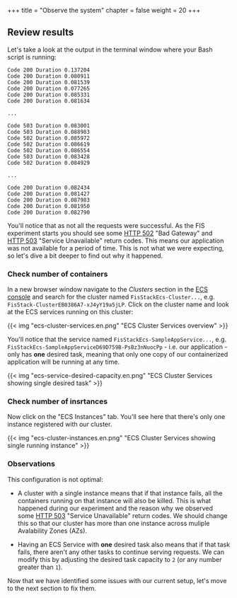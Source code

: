+++
title = "Observe the system"
chapter = false
weight = 20
+++

## Review results

Let's take a look at the output in the terminal window where your Bash script is running:

```text
Code 200 Duration 0.137204 
Code 200 Duration 0.080911 
Code 200 Duration 0.081539 
Code 200 Duration 0.077265 
Code 200 Duration 0.085331 
Code 200 Duration 0.081634 

...

Code 503 Duration 0.083001 
Code 503 Duration 0.088983 
Code 502 Duration 0.085972 
Code 502 Duration 0.086619 
Code 502 Duration 0.086554 
Code 503 Duration 0.083428 
Code 502 Duration 0.084929 

...

Code 200 Duration 0.082434 
Code 200 Duration 0.081427 
Code 200 Duration 0.087983 
Code 200 Duration 0.081950 
Code 200 Duration 0.082790 
```

You'll notice that as not all the requests were successful. As the FIS experiment starts you should see some [HTTP 502](https://developer.mozilla.org/en-US/docs/Web/HTTP/Status/502) "Bad Gateway" and [HTTP 503](https://developer.mozilla.org/en-US/docs/Web/HTTP/Status/503) "Service Unavailable" return codes. This means our application was not available for a period of time. This is not what we were expecting, so let's dive a bit deeper to find out why it happened.

### Check number of containers

In a new browser window navigate to the *Clusters* section in the [ECS console](https://console.aws.amazon.com/ecs/home?#/clusters) and search for the cluster named `FisStackEcs-Cluster...`, e.g. `FisStack-ClusterEB0386A7-xJ4yY19a5jLP`. Click on the cluster name and look at the ECS services running on this cluster:

{{< img "ecs-cluster-services.en.png" "ECS Cluster Services overview" >}}

You'll notice that the service named `FisStackEcs-SampleAppService...`, e.g. `FisStackEcs-SampleAppServiceD69D759B-PsBz3nNuocPp` - i.e. our application - only has **one** desired task, meaning that only one copy of our containerized application will be running at any time. 

{{< img "ecs-service-desired-capacity.en.png" "ECS Cluster Services showing single desired task" >}}

### Check number of insrtances 

Now click on the "ECS Instances" tab. You'll see here that there's only one instance registered with our cluster. 

{{< img "ecs-cluster-instances.en.png" "ECS Cluster Services showing single running instance" >}}

### Observations

This configuration is not optimal:

- A cluster with a single instance means that if that instance fails, all the containers running on that instance will also be killed. This is what happened during our experiment and the reason why we observed some [HTTP 503](https://developer.mozilla.org/en-US/docs/Web/HTTP/Status/503) "Service Unavailable" return codes. We should change this so that our cluster has more than one instance across muliple Avalability Zones (AZs).

- Having an ECS Service with **one** desired task also means that if that task fails, there aren't any other tasks to continue serving requests. We can modify this by adjusting the desired task capacity to `2` (or any number greater than `1`).

Now that we have identified some issues with our current setup, let's move to the next section to fix them.
